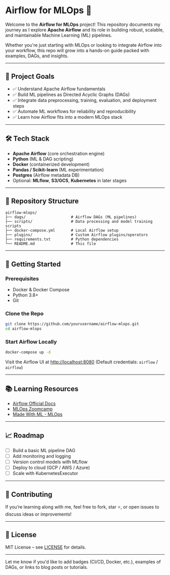 
# Airflow for MLOps 🚀

Welcome to the **Airflow for MLOps** project! This repository documents my journey as I explore **Apache Airflow** and its role in building robust, scalable, and maintainable Machine Learning (ML) pipelines.

Whether you're just starting with MLOps or looking to integrate Airflow into your workflow, this repo will grow into a hands-on guide packed with examples, DAGs, and insights.

---

## 📌 Project Goals

* ✅ Understand Apache Airflow fundamentals
* ✅ Build ML pipelines as Directed Acyclic Graphs (DAGs)
* ✅ Integrate data preprocessing, training, evaluation, and deployment steps
* ✅ Automate ML workflows for reliability and reproducibility
* ✅ Learn how Airflow fits into a modern MLOps stack

---

## 🛠️ Tech Stack

* **Apache Airflow** (core orchestration engine)
* **Python** (ML & DAG scripting)
* **Docker** (containerized development)
* **Pandas / Scikit-learn** (ML experimentation)
* **Postgres** (Airflow metadata DB)
* Optional: **MLflow**, **S3/GCS**, **Kubernetes** in later stages

---

## 📁 Repository Structure

```
airflow-mlops/
├── dags/                    # Airflow DAGs (ML pipelines)
├── scripts/                 # Data processing and model training scripts
├── docker-compose.yml       # Local Airflow setup
├── plugins/                 # Custom Airflow plugins/operators
├── requirements.txt         # Python dependencies
└── README.md                # This file
```

---

## 🚀 Getting Started

### Prerequisites

* Docker & Docker Compose
* Python 3.8+
* Git

### Clone the Repo

```bash
git clone https://github.com/yourusername/airflow-mlops.git
cd airflow-mlops
```

### Start Airflow Locally

```bash
docker-compose up -d
```

Visit the Airflow UI at [http://localhost:8080](http://localhost:8080)
(Default credentials: `airflow` / `airflow`)

---

## 📚 Learning Resources

* [Airflow Official Docs](https://airflow.apache.org/docs/)
* [MLOps Zoomcamp](https://github.com/DataTalksClub/mlops-zoomcamp)
* [Made With ML - MLOps](https://madewithml.com/#mlops)

---

## 📈 Roadmap

* [ ] Build a basic ML pipeline DAG
* [ ] Add monitoring and logging
* [ ] Version control models with MLflow
* [ ] Deploy to cloud (GCP / AWS / Azure)
* [ ] Scale with KubernetesExecutor

---

## 🤝 Contributing

If you’re learning along with me, feel free to fork, star ⭐, or open issues to discuss ideas or improvements!

---

## 📜 License

MIT License – see [LICENSE](./LICENSE) for details.

---

Let me know if you'd like to add badges (CI/CD, Docker, etc.), examples of DAGs, or links to blog posts or tutorials.

